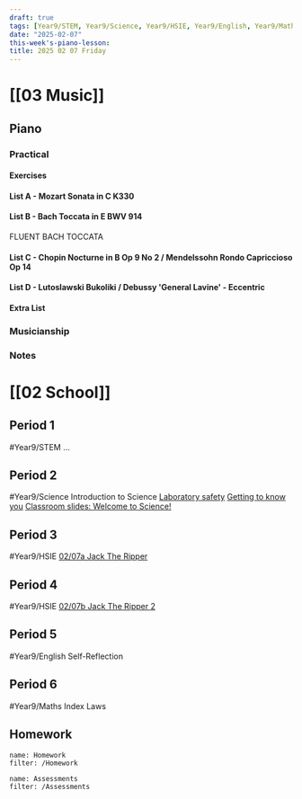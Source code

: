 ```yaml
---
draft: true
tags: [Year9/STEM, Year9/Science, Year9/HSIE, Year9/English, Year9/Maths]
date: "2025-02-07"
this-week's-piano-lesson: 
title: 2025 02 07 Friday
---
```


# [[03 Music]]

## Piano

### Practical

#### Exercises

#### List A - Mozart Sonata in C K330

#### List B - Bach Toccata in E BWV 914

FLUENT BACH TOCCATA

#### List C - Chopin Nocturne in B Op 9 No 2 / Mendelssohn Rondo Capriccioso Op 14

#### List D - Lutoslawski Bukoliki / Debussy 'General Lavine' - Eccentric

#### Extra List

### Musicianship

### Notes

# [[02 School]]

## Period 1

#Year9/STEM
...

## Period 2

#Year9/Science
Introduction to Science
[Laboratory safety](https://classroom.google.com/c/NzQ4ODM2MTQ5Njc5/a/NzQ4ODM2MTQ5OTMw/details)
[Getting to know you](https://classroom.google.com/c/NzQ4ODM2MTQ5Njc5/m/NzQ4ODM2MTQ5OTM0/details)
[Classroom slides: Welcome to Science!](https://classroom.google.com/c/NzQ4ODM2MTQ5Njc5/m/NzQ4ODM2MTUwMjU0/details)

## Period 3

#Year9/HSIE
[02/07a Jack The Ripper](https://classroom.google.com/c/NzQ4ODYwNjMyODE3/a/NzQ5Mjc3NzM0OTE4/details)

## Period 4

#Year9/HSIE
[02/07b Jack The Ripper 2](https://classroom.google.com/c/NzQ4ODYwNjMyODE3/a/NzM3NDY2NzM0ODU5/details)

## Period 5

#Year9/English
Self-Reflection

## Period 6

#Year9/Maths
Index Laws

## Homework

```todoist
name: Homework
filter: /Homework
```

```todoist
name: Assessments
filter: /Assessments
```
